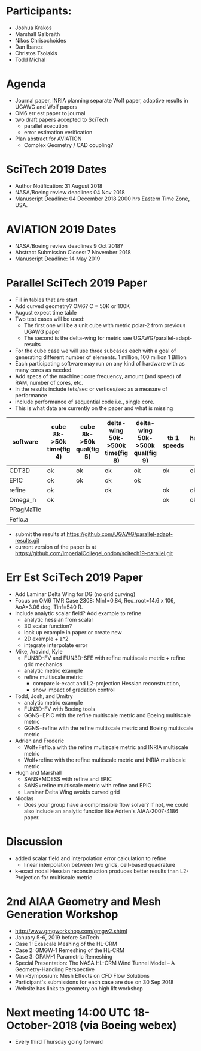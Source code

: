 
# Participants:
 - Joshua Krakos
 - Marshall Galbraith
 - Nikos Chrisochoides
 - Dan Ibanez
 - Christos Tsolakis
 - Todd Michal

# Agenda
- Journal paper, INRIA planning separate Wolf paper,
    adaptive results in UGAWG and Wolf papers
- OM6 err est paper to journal
- two draft papers accepted to SciTech
  - parallel execution
  - error estimation verification
- Plan abstract for AVIATION
  - Complex Geometry / CAD coupling?

# SciTech 2019 Dates
- Author Notification: 31 August 2018   
- NASA/Boeing review deadlines 04 Nov 2018
- Manuscript Deadline: 04 December 2018 2000 hrs Eastern Time Zone, USA.

# AVIATION 2019 Dates
- NASA/Boeing review deadlines 9 Oct 2018?
- Abstract Submission Closes: 7 November 2018 
- Manuscript Deadline: 14 May 2019

# Parallel SciTech 2019 Paper
- Fill in tables that are start
- Add curved geometry? OM6? C = 50K or 100K
- August expect time table
- Two test cases will be used: 
  - The first one  will be a unit cube with metric polar-2 from previous UGAWG paper
  - The second is the delta-wing for metric see UGAWG/parallel-adapt-results
- For the cube case we will use three subcases each  with a goal of generating different number of elements. 1 million, 100 million 1 Billion
- Each participating software may run on any kind of hardware with as many cores as needed.
- Add specs of the machine : core frequency, amount (and speed) of RAM, number of cores, etc.
- In the results include tets/sec or vertices/sec as a measure of performance
- include performance of sequential code i.e., single core. 
- This is what data are currently on the paper and what is missing

|software |cube 8k->50k time(fig 4)|cube 8k->50k qual(fig 5)|delta-wing 50k->500k time(fig 8)|delta-wing 50k->500k qual(fig 9)|tb 1 speeds|hardware tb 2|weak scal. tb 3|
|---------|------------------------|------------------------|--------------------------------|--------------------------------|-----------|-------------|---------------|
|CDT3D    | ok                     | ok                     | ok                             | ok                             | ok        | ok          |ok             |
|EPIC     | ok                     | ok                     | ok                             | ok                             |           |             |               |
|refine   | ok                     |                        | ok                             |                                | ok        | ok          |               |
|Omega_h  | ok                     |                        |                                |                                | ok        | ok          |               |
|PRagMaTIc|                        |                        |                                |                                |           |             |               |
|Feflo.a  |                        |                        |                                |                                |           |             |               |
- submit the results at https://github.com/UGAWG/parallel-adapt-results.git
- current version of the paper is at https://github.com/ImperialCollegeLondon/scitech19-parallel.git 

# Err Est SciTech 2019 Paper
 - Add Laminar Delta Wing for DG (no grid curving)
 - Focus on OM6 TMR Case 2308: Minf=0.84, Rec_root=14.6 x 106, AoA=3.06 deg, Tinf=540 R.
 - Include analytic scalar field? Add example to refine 
   - analytic hessian from scalar
   - 3D scalar function? 
   - look up example in paper or create new
   - 2D example + z^2
   - integrate interpolate error 
 - Mike, Aravind, Kyle
   - FUN3D-FV and FUN3D-SFE with  refine multiscale metric + refine grid mechanics
   - analytic metric example
   - refine multiscale metric:
     - compare k-exact and L2-projection Hessian reconstruction,
     - show impact of gradation control
 - Todd, Josh, and Dmitry
   - analytic metric example
   - FUN3D-FV with Boeing tools
   - GGNS+EPIC with the refine multiscale metric and Boeing multiscale metric
   - GGNS+refine with the refine multiscale metric and Boeing multiscale metric
 - Adrien and Frederic
   - Wolf+Feflo.a with the refine multiscale metric and INRIA multiscale metric
   - Wolf+refine with the refine multiscale metric and INRIA multiscale metric
 - Hugh and Marshall
   - SANS+MOESS with refine and EPIC
   - SANS+refine multiscale metric with refine and EPIC
   - Laminar Delta Wing avoids curved grid
- Nicolas
   - Does your group have a compressible flow solver?
     If not, we could also include an analytic function like
     Adrien's AIAA-2007-4186 paper.

# Discussion
- added scalar field and interpolation error calculation to refine
  - linear interpolation between two grids, cell-based quadrature
- k-exact nodal Hessian reconstruction produces better
  results than L2-Projection for multiscale metric

# 2nd AIAA Geometry and Mesh Generation Workshop
 - http://www.gmgworkshop.com/gmgw2.shtml
 - January 5-6, 2019 before SciTech
 - Case 1: Exascale Meshing of the HL-CRM
 - Case 2: GMGW-1 Remeshing of the HL-CRM
 - Case 3: OPAM-1 Parametric Remeshing
 - Special Presentation: The NASA HL-CRM Wind Tunnel Model – A Geometry-Handling Perspective
 - Mini-Symposium: Mesh Effects on CFD Flow Solutions
 - Participant's submissions for each case are due on 30 Sep 2018
 - Website has links to geometry on high lift workshop

# Next meeting 14:00 UTC 18-October-2018 (via Boeing webex) 
- Every third Thursday going forward



